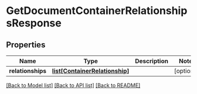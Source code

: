 # GetDocumentContainerRelationshipsResponse

## Properties

Name | Type | Description | Notes
------------ | ------------- | ------------- | -------------
**relationships** | [**list[ContainerRelationship]**](ContainerRelationship.md) |  | [optional]

[[Back to Model list]](../README.md#documentation-for-models) [[Back to API list]](../README.md#documentation-for-api-endpoints) [[Back to README]](../README.md)
